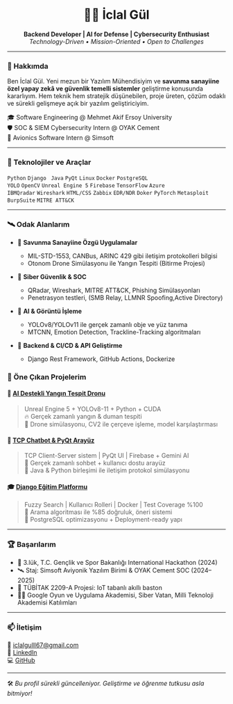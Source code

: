 <h1 align="center">👩‍💻 İclal Gül</h1>
<p align="center">
  <strong>Backend Developer | AI for Defense | Cybersecurity Enthusiast</strong><br>
  <em>Technology-Driven • Mission-Oriented • Open to Challenges</em>
</p>

---

### 🚀 Hakkımda

Ben İclal Gül. Yeni mezun bir Yazılım Mühendisiyim ve **savunma sanayiine özel yapay zekâ ve güvenlik temelli sistemler** geliştirme konusunda kararlıyım. Hem teknik hem stratejik düşünebilen, proje üreten, çözüm odaklı ve sürekli gelişmeye açık bir yazılım geliştiriciyim.

🎓 Software Engineering @ Mehmet Akif Ersoy University  
🛡️ SOC & SIEM Cybersecurity Intern @ OYAK Cement  
🚀 Avionics Software Intern @ Simsoft

---

### 🔧 Teknolojiler ve Araçlar

`Python` `Django` ` Java` `PyQt` `Linux` `Docker` `PostgreSQL`  
`YOLO` `OpenCV` `Unreal Engine 5` `Firebase` `TensorFlow` `Azure`  
`IBMQradar` `Wireshark` `HTML/CSS` `Zabbix` `EDR/NDR` `Doker` `PyTorch` `Metasploit` `BurpSuite` `MITRE ATT&CK`

---

### 🛰️ Odak Alanlarım
- 🔹 **Savunma Sanayiine Özgü Uygulamalar**
  - MIL-STD-1553, CANBus, ARINC 429 gibi iletişim protokolleri bilgisi
  - Otonom Drone Simülasyonu ile Yangın Tespiti (Bitirme Projesi)

- 🔹 **Siber Güvenlik & SOC**
  - QRadar, Wireshark, MITRE ATT&CK, Phishing Simülasyonları
  - Penetrasyon testleri,  (SMB Relay, LLMNR Spoofing,Active  Directory)

- 🔹 **AI & Görüntü İşleme**
  - YOLOv8/YOLOv11 ile gerçek zamanlı obje ve yüz tanıma
  - MTCNN, Emotion Detection, Trackline-Tracking algoritmaları

- 🔹 **Backend & CI/CD & API Geliştirme**
  - Django Rest Framework, GitHub Actions, Dockerize 


### 🧠 Öne Çıkan Projelerim

#### 🚁 [AI Destekli Yangın Tespit Dronu](#)
> Unreal Engine 5 + YOLOv8-11 + Python + CUDA  
🔥 Gerçek zamanlı yangın & duman tespiti  
📌 Drone simülasyonu, CV2 ile çerçeve işleme, model karşılaştırması  

#### 💬 [TCP Chatbot & PyQt Arayüz](#)
> TCP Client-Server sistem | PyQt UI | Firebase + Gemini AI  
📡 Gerçek zamanlı sohbet + kullanıcı dostu arayüz  
📁 Java & Python birleşimi ile iletişim protokol simülasyonu  


#### 🎓 [Django Eğitim Platformu](#)
> Fuzzy Search | Kullanıcı Rolleri | Docker | Test Coverage %100  
🔎 Arama algoritması ile %85 doğruluk, öneri sistemi  
📂 PostgreSQL optimizasyonu + Deployment-ready yapı  


---

### 🏆 Başarılarım

- 🥉 3.lük, T.C. Gençlik ve Spor Bakanlığı International Hackathon (2024)
- 🛰️ Staj: Simsoft Aviyonik Yazılım Birimi & OYAK Cement SOC (2024–2025)
- 📜 TÜBİTAK 2209-A Projesi: IoT tabanlı akıllı baston
- 👩‍🎓 Google Oyun ve Uygulama Akademisi, Siber Vatan, Milli Teknoloji Akademisi Katılımları

---

### 📫 İletişim
📧 iclalgulll67@gmail.com  
🔗 [LinkedIn](https://linkedin.com/in/iclal-gül-se)  
💻 [GitHub](https://github.com/icloolg)

---

🛠️ *Bu profil sürekli güncelleniyor. Geliştirme ve öğrenme tutkusu asla bitmiyor!*
